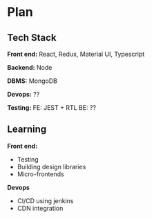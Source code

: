 # Plan

## Tech Stack

**Front end:**
React, Redux, Material UI, Typescript

**Backend:**
Node

**DBMS:**
MongoDB

**Devops:**
??

**Testing:**
FE: JEST + RTL
BE: ??


## Learning

**Front end:**

- Testing
- Building design libraries
- Micro-frontends

**Devops**

- CI/CD using jenkins
- CDN integration